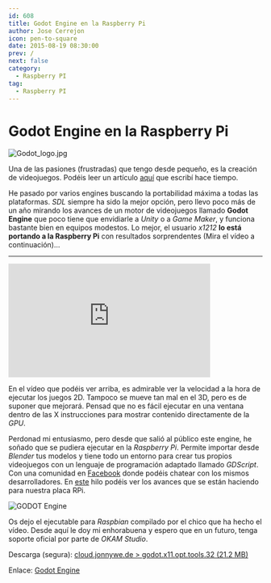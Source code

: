 ```yaml
---
id: 608
title: Godot Engine en la Raspberry Pi
author: Jose Cerrejon
icon: pen-to-square
date: 2015-08-19 08:30:00
prev: /
next: false
category:
  - Raspberry PI
tag:
  - Raspberry PI
---
```


# Godot Engine en la Raspberry Pi

![Godot_logo.jpg](/images/2015/08/Godot_logo.jpg)

Una de las pasiones (frustradas) que tengo desde pequeño, es la creación de videojuegos. Podéis leer un artículo [aquí](/post.php?id=519) que escribí hace tiempo.

He pasado por varios engines buscando la portabilidad máxima a todas las plataformas. *SDL* siempre ha sido la mejor opción, pero llevo poco más de un año mirando los avances de un motor de videojuegos llamado **Godot Engine** que poco tiene que envidiarle a *Unity* o a *Game Maker*, y funciona bastante bien en equipos modestos. Lo mejor, el usuario *x1212* **lo está portando a la Raspberry Pi** con resultados sorprendentes (Mira el vídeo a continuación)...

- - -
<iframe width="400" height="225" src="https://www.youtube.com/embed/kNbAKmEFDEs?rel=0&amp;showinfo=0" frameborder="0" allowfullscreen></iframe>

En el vídeo que podéis ver arriba, es admirable ver la velocidad a la hora de ejecutar los juegos 2D. Tampoco se mueve tan mal en el 3D, pero es de suponer que mejorará. Pensad que no es fácil ejecutar en una ventana dentro de las X instrucciones para mostrar contenido directamente de la *GPU*.

Perdonad mi entusiasmo, pero desde que salió al público este engine, he soñado que se pudiera ejecutar en la *Raspberry Pi*. Permite importar desde *Blender* tus modelos y tiene todo un entorno para crear tus propios videojuegos con un lenguaje de programación adaptado llamado *GDScript*. Con una comunidad en [Facebook](http://www.facebook.com/groups/godotengine/) donde podéis chatear con los mismos desarrolladores. En [este](http://www.godotengine.org/forum/viewtopic.php?f=9&t=1541&start=10) hilo podéis ver los avances que se están haciendo para nuestra placa RPi.

![GODOT Engine](/images/2015/02/vgames_04.png)

Os dejo el ejecutable para *Raspbian* compilado por el chico que ha hecho el vídeo. Desde aquí le doy mi enhorabuena y espero que en un futuro, tenga soporte oficial por parte de *OKAM Studio*.

Descarga (segura): [cloud.jonnywe.de > godot.x11.opt.tools.32 (21.2 MB)](https://cloud.jonnywe.de/index.php/s/INZpEYuC06IjwDH)

Enlace: [Godot Engine](http://www.godotengine.org/wp/)